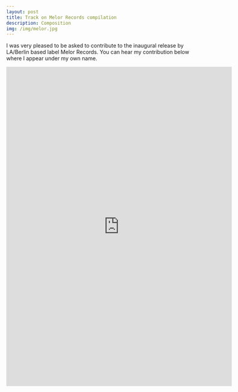 ```yaml
---
layout: post
title: Track on Melor Records compilation
description: Composition
img: /img/melor.jpg
---
```


I was very pleased to be asked to contribute to the inaugural release by LA/Berlin based label Melor Records. You can hear my contribution below where I appear under my own name.

<p align="center"><iframe style="border: 0; width: 600px; height: 850px;" src="https://bandcamp.com/EmbeddedPlayer/album=825658272/size=large/bgcol=ffffff/linkcol=333333/transparent=true/" seamless><a href="http://melorrecords.bandcamp.com/album/empty-gestures-vol-3-a-collection-of-friction">Empty Gestures Vol 3: A Collection Of Friction by Melor Records</a></iframe>